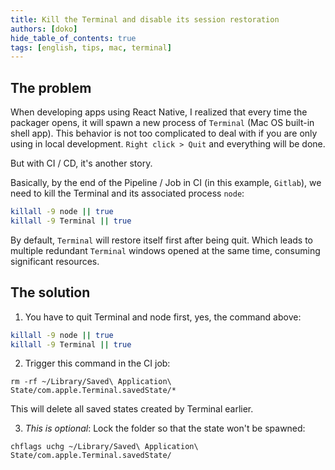 ```yaml
---
title: Kill the Terminal and disable its session restoration
authors: [doko]
hide_table_of_contents: true
tags: [english, tips, mac, terminal]
---
```


## The problem

When developing apps using React Native, I realized that every time the packager opens, it will spawn a new process of `Terminal` (Mac OS built-in shell app). This behavior is not too complicated to deal with if you are only using in local development. `Right click > Quit` and everything will be done.

But with CI / CD, it's another story.

<!--truncate-->

Basically, by the end of the Pipeline / Job in CI (in this example, `Gitlab`), we need to kill the Terminal and its associated process `node`:

```bash
killall -9 node || true
killall -9 Terminal || true
```

By default, `Terminal` will restore itself first after being quit. Which leads to multiple redundant `Terminal` windows opened at the same time, consuming significant resources.

## The solution

1. You have to quit Terminal and node first, yes, the command above:

```bash
killall -9 node || true
killall -9 Terminal || true
```

2. Trigger this command in the CI job:

```
rm -rf ~/Library/Saved\ Application\ State/com.apple.Terminal.savedState/*
```

This will delete all saved states created by Terminal earlier.

3. _This is optional_: Lock the folder so that the state won't be spawned:

```
chflags uchg ~/Library/Saved\ Application\ State/com.apple.Terminal.savedState/
```
